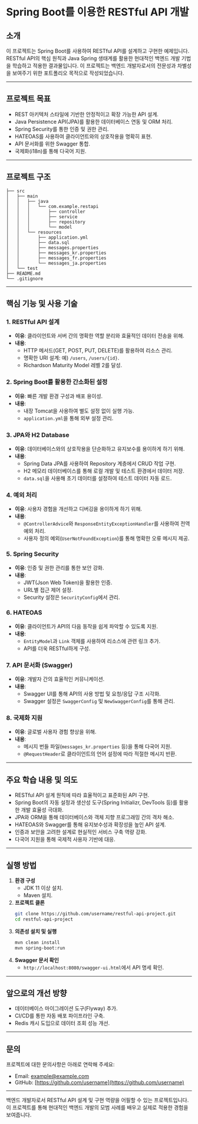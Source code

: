 # Spring Boot를 이용한 RESTful API 개발

## 소개
이 프로젝트는 Spring Boot를 사용하여 RESTful API를 설계하고 구현한 예제입니다. RESTful API의 핵심 원칙과 Java Spring 생태계를 활용한 현대적인 백엔드 개발 기법을 학습하고 적용한 결과물입니다. 이 프로젝트는 백엔드 개발자로서의 전문성과 차별성을 보여주기 위한 포트폴리오 목적으로 작성되었습니다.

---

## 프로젝트 목표
- REST 아키텍처 스타일에 기반한 안정적이고 확장 가능한 API 설계.
- Java Persistence API(JPA)를 활용한 데이터베이스 연동 및 ORM 처리.
- Spring Security를 통한 인증 및 권한 관리.
- HATEOAS를 사용하여 클라이언트와의 상호작용을 명확히 표현.
- API 문서화를 위한 Swagger 통합.
- 국제화(i18n)를 통해 다국어 지원.

---

## 프로젝트 구조
```
├── src
│   ├── main
│   │   ├── java
│   │   │   └── com.example.restapi
│   │   │       ├── controller
│   │   │       ├── service
│   │   │       ├── repository
│   │   │       └── model
│   │   └── resources
│   │       ├── application.yml
│   │       ├── data.sql
│   │       ├── messages.properties
│   │       ├── messages_kr.properties
│   │       ├── messages_fr.properties
│   │       └── messages_ja.properties
│   └── test
├── README.md
└── .gitignore
```

---

## 핵심 기능 및 사용 기술

### 1. RESTful API 설계
- **이유**: 클라이언트와 서버 간의 명확한 역할 분리와 효율적인 데이터 전송을 위해.
- **내용**:
  - HTTP 메서드(GET, POST, PUT, DELETE)를 활용하여 리소스 관리.
  - 명확한 URI 설계: 예) `/users`, `/users/{id}`.
  - Richardson Maturity Model 레벨 2를 달성.

### 2. Spring Boot를 활용한 간소화된 설정
- **이유**: 빠른 개발 환경 구성과 배포 용이성.
- **내용**:
  - 내장 Tomcat을 사용하여 별도 설정 없이 실행 가능.
  - `application.yml`을 통해 외부 설정 관리.

### 3. JPA와 H2 Database
- **이유**: 데이터베이스와의 상호작용을 단순화하고 유지보수를 용이하게 하기 위해.
- **내용**:
  - Spring Data JPA를 사용하여 Repository 계층에서 CRUD 작업 구현.
  - H2 메모리 데이터베이스를 통해 로컬 개발 및 테스트 환경에서 데이터 저장.
  - `data.sql`을 사용해 초기 데이터를 설정하여 테스트 데이터 자동 로드.

### 4. 예외 처리
- **이유**: 사용자 경험을 개선하고 디버깅을 용이하게 하기 위해.
- **내용**:
  - `@ControllerAdvice`와 `ResponseEntityExceptionHandler`를 사용하여 전역 예외 처리.
  - 사용자 정의 예외(`UserNotFoundException`)를 통해 명확한 오류 메시지 제공.

### 5. Spring Security
- **이유**: 인증 및 권한 관리를 통한 보안 강화.
- **내용**:
  - JWT(Json Web Token)을 활용한 인증.
  - URL별 접근 제어 설정.
  - Security 설정은 `SecurityConfig`에서 관리.

### 6. HATEOAS
- **이유**: 클라이언트가 API의 다음 동작을 쉽게 파악할 수 있도록 지원.
- **내용**:
  - `EntityModel`과 `Link` 객체를 사용하여 리소스에 관련 링크 추가.
  - API를 더욱 RESTful하게 구성.

### 7. API 문서화 (Swagger)
- **이유**: 개발자 간의 효율적인 커뮤니케이션.
- **내용**:
  - Swagger UI를 통해 API의 사용 방법 및 요청/응답 구조 시각화.
  - Swagger 설정은 `SwaggerConfig` 및 `NewSwaggerConfig`를 통해 관리.

### 8. 국제화 지원
- **이유**: 글로벌 사용자 경험 향상을 위해.
- **내용**:
  - 메시지 번들 파일(`messages_kr.properties` 등)을 통해 다국어 지원.
  - `@RequestHeader`로 클라이언트의 언어 설정에 따라 적절한 메시지 반환.

---

## 주요 학습 내용 및 의도
- RESTful API 설계 원칙에 따라 효율적이고 표준화된 API 구현.
- Spring Boot의 자동 설정과 생산성 도구(Spring Initializr, DevTools 등)를 활용한 개발 효율성 극대화.
- JPA와 ORM을 통해 데이터베이스와 객체 지향 프로그래밍 간의 격차 해소.
- HATEOAS와 Swagger를 통해 유지보수성과 확장성을 높인 API 설계.
- 인증과 보안을 고려한 설계로 현실적인 서비스 구축 역량 강화.
- 다국어 지원을 통해 국제적 사용자 기반에 대응.

---

## 실행 방법
1. **환경 구성**
   - JDK 11 이상 설치.
   - Maven 설치.
2. **프로젝트 클론**
   ```bash
   git clone https://github.com/username/restful-api-project.git
   cd restful-api-project
   ```
3. **의존성 설치 및 실행**
   ```bash
   mvn clean install
   mvn spring-boot:run
   ```
4. **Swagger 문서 확인**
   - `http://localhost:8080/swagger-ui.html`에서 API 명세 확인.

---

## 앞으로의 개선 방향
- 데이터베이스 마이그레이션 도구(Flyway) 추가.
- CI/CD를 통한 자동 배포 파이프라인 구축.
- Redis 캐시 도입으로 데이터 조회 성능 개선.

---

## 문의
프로젝트에 대한 문의사항은 아래로 연락해 주세요:
- Email: example@example.com
- GitHub: [https://github.com/username](https://github.com/username)

---

백엔드 개발자로서 RESTful API 설계 및 구현 역량을 어필할 수 있는 프로젝트입니다. 이 프로젝트를 통해 현대적인 백엔드 개발의 모범 사례를 배우고 실제로 적용한 경험을 보여줍니다.

